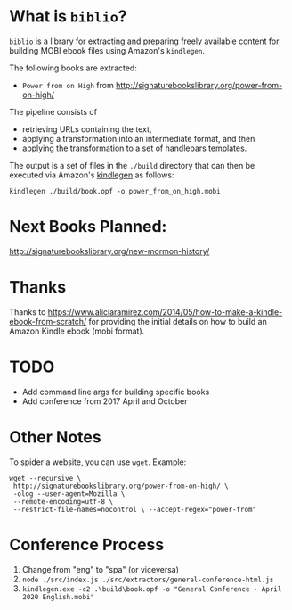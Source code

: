 # What is `biblio`?

`biblio` is a library for extracting and preparing freely available content for building MOBI ebook files using Amazon's `kindlegen`.

The following books are extracted:

- `Power from on High` from http://signaturebookslibrary.org/power-from-on-high/

The pipeline consists of

- retrieving URLs containing the text,
- applying a transformation into an intermediate format, and then
- applying the transformation to a set of handlebars templates.  

The output is a set of files in the `./build` directory that can then be executed via Amazon's [kindlegen](https://www.amazon.com/gp/feature.html?docId=1000234621) as follows:

```
kindlegen ./build/book.opf -o power_from_on_high.mobi
```

# Next Books Planned:
http://signaturebookslibrary.org/new-mormon-history/

# Thanks
Thanks to https://www.aliciaramirez.com/2014/05/how-to-make-a-kindle-ebook-from-scratch/ for providing the initial details on how to build an Amazon Kindle ebook (mobi format).

# TODO
- Add command line args for building specific books
- Add conference from 2017 April and October

# Other Notes

To spider a website, you can use `wget`.  Example:

```
wget --recursive \
 http://signaturebookslibrary.org/power-from-on-high/ \
 -olog --user-agent=Mozilla \
 --remote-encoding=utf-8 \
 --restrict-file-names=nocontrol \ --accept-regex="power-from"
```

# Conference Process
1. Change from "eng" to "spa" (or viceversa)
2. `node ./src/index.js ./src/extractors/general-conference-html.js`
3. `kindlegen.exe -c2 .\build\book.opf -o "General Conference - April 2020 English.mobi"`